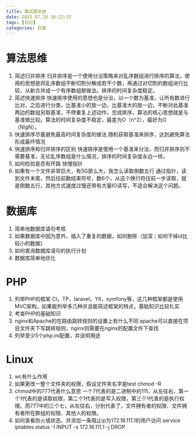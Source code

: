 ```yaml
---
title: 面试题总结
date: 2015.07.28 16:22:37
tags: [日记]
categories: 后端
---
```


算法思维
=========
1. 简述归并排序
    归并排序是一个使用分治策略来对乱序数组进行排序的算法，使用的思想是将乱序数组不断切割分解成若干个数，再通过对切割的数组进行比较，从新合并成一个有序数组额做法。排序的时间复杂度稳定。
1. 简述快速排序
    快速排序使用的思想也是分治，以一个数为基准，让所有数进行比对，之后进行分类，比基准小的放一边，比基准大的放一边，不断对此基准两边的数组另取基准，不停重复上述动作，完成排序。算法的核心思想就是与基准做比较。算法的时间复杂度不稳定，最差为O（n^2），最好为O（NlgN）。
1. 快速排序尽量避免最高时间复杂度的做法
    随机获取基准来排序，达到避免算法形成最坏情况
1. 快速排序和归并排序的区别
    快速排序是使用一个基准来分治，而归并排序则不需要基准，无论乱序数组是什么情况，排序的时间复杂度永远一样。
1. 如何检验是否有环路
    快慢指针
1. 如果有一个文件非常巨大，有5G那么大，我怎么读取倒数五行
    通过指针，读到文件末尾，然后往前数结束符号，数6个，从这个换行符往前一步读取，就是倒数五行，其他方式速度过慢还带有大量IO读写，不适合解决这个问题。

数据库
===========
1. 简单地数据库语句考核
1. 如果数据库中因为意外，插入了重复的数据，如何删除（加深：如何干掉id比较小的数据）
1. 如何查询数据库语句的执行计划
1. 数据库简单地优化

PHP
===========
1. 列举PHP的框架
    CI，TP，laravel，YII，symfony等，这几种框架都是使用MVC架构，如果能列举多几种并且能简述框架的特点，基础知识比较扎实
1. 考查PHP的基础知识
1. nginx和Apache的在路由跳转规则的设置上有什么不同
    apache可以直接在项目文件夹下写跳转规则，nginx则需要在nginx的配置文件下查找
1. 列举至少5个php.ini配置，并说明用途

Linux
===========
1. wc有什么作用
1. 如果更改一整个文件夹的权限，假设文件夹名字是test
    chmod  -R
1. chmod中的777代表什么意思
    一个7代表的是二进制中的111，从左往右，第一个1代表的是读取权限，第二个1代表的是写入权限，第三个1代表的是执行权限。而777中的三个七，从左往右，分别代表了，文件拥有者的权限、文件拥有者所在群组的权限、其他人的权限。
1. 如何查看防火墙状态，并添加一条阻止ip为172.16.111.1的用户访问
service iptables status
-I INPUT -s 172.16.111.1 -j DROP




